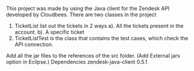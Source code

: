 This project was made by using the Java client for the Zendesk API developed by Cloudbees.
There are two classes in the project
1. TicketList list out the tickets in 2 ways
a). All the tickets present in the account.
b). A specific ticket
2. TicketListTest is the class that contains the test cases, which check the API connection.

Add all the jar files to the references of the src folder. (Add External jars option in Eclipse.)
Dependencies
zendesk-java-client 0.5.1

